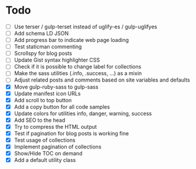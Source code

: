 # Todo

- [ ] Use terser / gulp-terset instead of uglify-es / gulp-uglifyes
- [ ] Add schema LD JSON 
- [ ] Add progress bar to indicate web page loading
- [ ] Test staticman commenting
- [ ] Scrollspy for blog posts
- [ ] Update Gist syntax highlighter CSS
- [ ] Check if it is possible to change label for collections
- [ ] Make the sass utilities (.info, .success, ...) as a mixin
- [ ] Adjust related posts and comments based on site variables and defaults
- [x] Move gulp-ruby-sass to gulp-sass
- [x] Update manifest icon URLs
- [x] Add scroll to top button
- [x] Add a copy button for all code samples
- [x] Update colors for utilities info, danger, warning, success
- [x] Add SEO to the head
- [x] Try to compress the HTML output
- [x] Test if pagination for blog posts is working fine
- [x] Test usage of collections
- [x] Implement pagination of collections
- [x] Show/Hide TOC on demand
- [x] Add a default utility class
